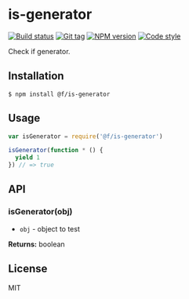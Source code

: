 
# is-generator

[![Build status][travis-image]][travis-url]
[![Git tag][git-image]][git-url]
[![NPM version][npm-image]][npm-url]
[![Code style][standard-image]][standard-url]

Check if generator.

## Installation

    $ npm install @f/is-generator

## Usage

```js
var isGenerator = require('@f/is-generator')

isGenerator(function * () {
  yield 1
}) // => true
```

## API

### isGenerator(obj)

- `obj` - object to test

**Returns:** boolean

## License

MIT

[travis-image]: https://img.shields.io/travis/micro-js/is-generator.svg?style=flat-square
[travis-url]: https://travis-ci.org/micro-js/is-generator
[git-image]: https://img.shields.io/github/tag/micro-js/is-generator.svg
[git-url]: https://github.com/micro-js/is-generator
[standard-image]: https://img.shields.io/badge/code%20style-standard-brightgreen.svg?style=flat
[standard-url]: https://github.com/feross/standard
[npm-image]: https://img.shields.io/npm/v/@f/is-generator.svg?style=flat-square
[npm-url]: https://npmjs.org/package/@f/is-generator
